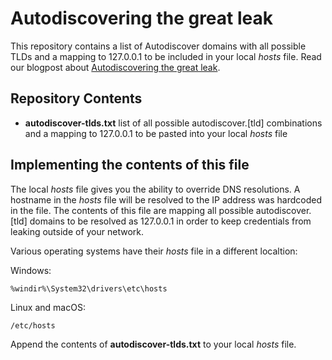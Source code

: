 
# Autodiscovering the great leak

This repository contains a list of Autodiscover domains with all possible TLDs and a mapping to 127.0.0.1 to be included in your local *hosts* file. Read our blogpost about [Autodiscovering the great leak](https://www.guardicore.com/labs/autodiscovering-the-great-leak/).

## Repository Contents
* **autodiscover-tlds.txt** list of all possible autodiscover.[tld] combinations and a mapping to 127.0.0.1 to be pasted into your local *hosts* file

## Implementing the contents of this file
The local *hosts* file gives you the ability to override DNS resolutions. 
A hostname in the *hosts* file will be resolved to the IP address was hardcoded in the file. The contents of this file are mapping all possible autodiscover.[tld] domains to be resolved as 127.0.0.1 in order to keep credentials from leaking outside of your network.

Various operating systems have their *hosts* file in a different localtion:

Windows:
```
%windir%\System32\drivers\etc\hosts
```
Linux and macOS:
```
/etc/hosts
```

Append the contents of **autodiscover-tlds.txt** to your local *hosts* file.

